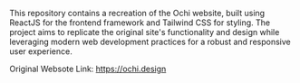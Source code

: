This repository contains a recreation of the Ochi website, built using ReactJS for the frontend framework and Tailwind CSS for styling. The project aims to replicate the original site's functionality and design while leveraging modern web development practices for a robust and responsive user experience.

Original Websote Link: https://ochi.design
